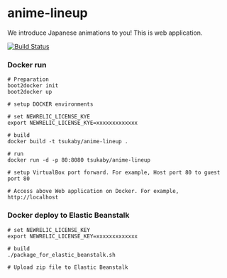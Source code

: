 # anime-lineup

We introduce Japanese animations to you!
This is web application.

[![Build Status](https://travis-ci.org/tsukaby/anime-lineup.svg?branch=master)](https://travis-ci.org/tsukaby/anime-lineup)

### Docker run

```
# Preparation
boot2docker init
boot2docker up

# setup DOCKER environments

# set NEWRELIC_LICENSE_KYE
export NEWRELIC_LICENSE_KYE=xxxxxxxxxxxxx

# build
docker build -t tsukaby/anime-lineup .
 
# run
docker run -d -p 80:8080 tsukaby/anime-lineup

# setup VirtualBox port forward. For example, Host port 80 to guest port 80

# Access above Web application on Docker. For example,
http://localhost

```

### Docker deploy to Elastic Beanstalk

```
# set NEWRELIC_LICENSE_KEY
export NEWRELIC_LICENSE_KEY=xxxxxxxxxxxxx

# build
./package_for_elastic_beanstalk.sh

# Upload zip file to Elastic Beanstalk
```
